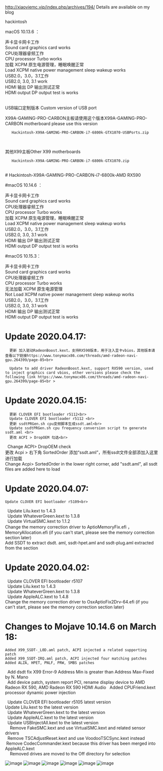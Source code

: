 http://xiaoviemc.vip/index.php/archives/194/
Details are available on my blog

hackintosh


macOS 10.13.6 ：

声卡显卡网卡工作<br>
Sound card graphics card works<br>
CPU处理器睿频工作<br>
CPU processor Turbo works<br>
加载 XCPM 原生电源管理，睡眠唤醒正常<br>
Load XCPM native power management sleep wakeup works<br>
USB2.0，3.0，3.1工作<br>
USB2.0, 3.0, 3.1 work<br>
HDMI 输出 DP 输出测试正常<br>
HDMI output DP output test is works<br>

<br>       
USB端口定制版本
Custom version of USB port

X99A-GAMING-PRO-CARBON主板请使用这个版本X99A-GAMING-PRO-CARBON motherboard please use this version

       Hackintosh-X99A-GAMING-PRO-CARBON-i7-6800k-GTX1070-USBPorts.zip

<br>

其他X99主板Other X99 motherboards

       Hackintosh-X99A-GAMING-PRO-CARBON-i7-6800k-GTX1070.zip
       
<br>
# Hackintosh-X99A-GAMING-PRO-CARBON-i7-6800k-AMD RX590


#macOS 10.14.6 ：

声卡显卡网卡工作<br>
Sound card graphics card works<br>
CPU处理器睿频工作<br>
CPU processor Turbo works<br>
加载 XCPM 原生电源管理，睡眠唤醒正常<br>
Load XCPM native power management sleep wakeup works<br>
USB2.0，3.0，3.1工作<br>
USB2.0, 3.0, 3.1 work<br>
HDMI 输出 DP 输出测试正常<br>
HDMI output DP output test is works<br>

#macOS 10.15.3：

声卡显卡网卡工作<br>
Sound card graphics card works<br>
CPU处理器睿频工作<br>
CPU processor Turbo works<br>
无法加载 XCPM 原生电源管理<br>
Not Load XCPM native power management sleep wakeup works<br>
USB2.0，3.0，3.1工作<br>
USB2.0, 3.0, 3.1 work<br>
HDMI 输出 DP 输出测试正常<br>
HDMI output DP output test is works<br>


# Update 2020.04.17:<br>
      更新 加入驱动RadeonBoost.kext，支持RX590版本，用于注入显卡vbios，其他版本请查看以下链接https://www.tonymacx86.com/threads/amd-radeon-navi-gpu.264399/page-85<br>

      Update to add driver RadeonBoost.kext, support RX590 version, used to inject graphics card vbios, other versions please check the following link https://www.tonymacx86.com/threads/amd-radeon-navi-gpu.264399/page-85<br >


# Update 2020.04.15:<br>
    

      更新 CLOVER EFI bootloader r5112<br>
      Update CLOVER EFI bootloader r5112 <br>
      更新 ssdtPRGen.sh cpu变频脚本生成ssdt.aml<br>
      Update ssdtPRGen.sh cpu frequency conversion script to generate ssdt.aml <br>
      更改 ACPI > DropOEM 勾选<br>
      Change ACPI> DropOEM check <br>
      更改 Acpi > 右下角 SortedOrder 添加“ssdt.aml”，所有ssdt文件全部添加入这里进行加载<br>
      Change Acpi> SortedOrder in the lower right corner, add "ssdt.aml", all ssdt files are added here to load <br>
# Update 2020.04.07:<br>

    Update CLOVER EFI bootloader r5109<br>
    Update Lilu.kext to 1.4.3<br>
    Update WhateverGreen.kext to 1.3.8<br>
    Update VirtualSMC.kext to 1.1.2<br>
    Change the memory correction driver to AptioMemoryFix.efi ，MemoryAllocation.efi (if you can't start, please see the memory correction section later)<br>
    Add SSDT to extract dsdt. aml, ssdt-hpet.aml and ssdt-plug.aml extracted from the section<br>
    
# Update 2020.04.02:

    Update CLOVER EFI bootloader r5107<br>
    Update Lilu.kext to 1.4.3<br>
    Update WhateverGreen.kext to 1.3.8<br>
    Update AppleALC.kext to 1.4.8<br>
    Change the memory correction driver to OsxAptioFix2Drv-64.efi (if you can't start, please see the memory correction section later)<br>
            
# Changes to Mojave 10.14.6 on March 18:

    Added X99_SSDT-_L0D.aml patch, ACPI injected a related supporting patch
    Added X99_SSDT-IRQ.aml patch, ACPI injected four matching patches
    Added ALZA, HPET, PNLF, PRW, SMBS patches
    Add dsdt fix X99 Error-9 Address Min is greater than Address Max-Fixed by N. Mano<br>
    Add device patch, system report PCI, rename display device to AMD Radeon RX 590, AMD Radeon RX 590 HDMI Audio
    Added CPUFriend.kext processor dynamic power injection<br>

    Update CLOVER EFI bootloader r5105 latest version<br>
    Update Lilu.kext to the latest version<br>
    Update WhateverGreen.kext to the latest version<br>
    Update AppleALC.kext to the latest version<br>
    Update USBInjectAll.kext to the latest version<br>
 
            Remove FakeSMC.kext and use VirtualSMC.kext and related sensor drivers<br>
            Remove TSCAdjustReset.kext and use VoodooTSCSync.kext instead<br>
            Remove CodecCommander.kext because this driver has been merged into AppleALC.kext<br>
 
            Removed drives are moved to the Off directory for selection<br>

![image](https://github.com/xiaovie/Hackintosh-X99A-GAMING-PRO-CARBON-i7-6800k-AMD-RX590/blob/master/info.png)
![image](https://github.com/xiaovie/Hackintosh-X99A-GAMING-PRO-CARBON-i7-6800k-AMD-RX590/blob/master/pci.png)
![image](https://github.com/xiaovie/Hackintosh-X99A-GAMING-PRO-CARBON-i7-6800k-AMD-RX590/blob/master/usb.png)
![image](https://github.com/xiaovie/Hackintosh-X99A-GAMING-PRO-CARBON-i7-6800k-AMD-RX590/blob/master/run.jpg)
![image](https://github.com/xiaovie/Hackintosh-X99A-GAMING-PRO-CARBON-i7-6800k-AMD-RX590/blob/master/HEVC.jpg)
![image](https://github.com/xiaovie/Hackintosh-X99A-GAMING-PRO-CARBON-i7-6800k-AMD-RX590/blob/master/cpu.png)
